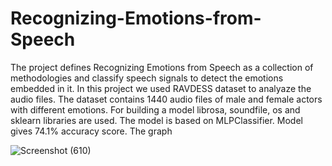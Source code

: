 # Recognizing-Emotions-from-Speech
The project defines Recognizing Emotions from Speech as a collection of methodologies and classify speech signals to detect the emotions embedded in it. In this project we used RAVDESS dataset to analyaze the audio files. The dataset contains 1440 audio files of male and female actors with different emotions. For building a model librosa, soundfile, os and sklearn libraries are used. The model is based on MLPClassifier. Model gives 74.1% accuracy score.
The graph

![Screenshot (610)](https://user-images.githubusercontent.com/70364141/127501783-bb1df6d5-9605-426f-bbe3-49a017c6703f.png)

